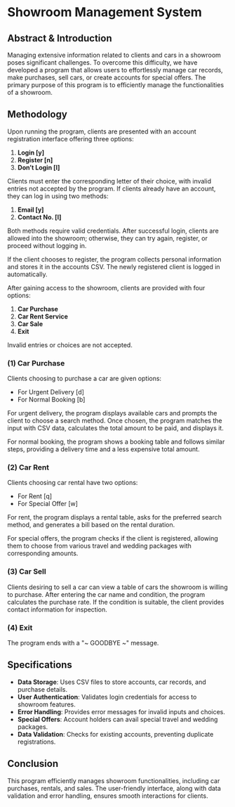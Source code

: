 # Showroom Management System

## Abstract & Introduction

Managing extensive information related to clients and cars in a showroom poses significant challenges. To overcome this difficulty, we have developed a program that allows users to effortlessly manage car records, make purchases, sell cars, or create accounts for special offers. The primary purpose of this program is to efficiently manage the functionalities of a showroom.

## Methodology

Upon running the program, clients are presented with an account registration interface offering three options: 
1. **Login [y]**
2. **Register [n]**
3. **Don’t Login [l]**

Clients must enter the corresponding letter of their choice, with invalid entries not accepted by the program. If clients already have an account, they can log in using two methods: 
1. **Email [y]**
2. **Contact No. [l]**

Both methods require valid credentials. After successful login, clients are allowed into the showroom; otherwise, they can try again, register, or proceed without logging in. 

If the client chooses to register, the program collects personal information and stores it in the accounts CSV. The newly registered client is logged in automatically.

After gaining access to the showroom, clients are provided with four options: 
1. **Car Purchase**
2. **Car Rent Service**
3. **Car Sale**
4. **Exit**

Invalid entries or choices are not accepted.

### (1) Car Purchase

Clients choosing to purchase a car are given options:
- For Urgent Delivery [d]
- For Normal Booking [b]

For urgent delivery, the program displays available cars and prompts the client to choose a search method. Once chosen, the program matches the input with CSV data, calculates the total amount to be paid, and displays it.

For normal booking, the program shows a booking table and follows similar steps, providing a delivery time and a less expensive total amount.

### (2) Car Rent

Clients choosing car rental have two options:
- For Rent [q]
- For Special Offer [w]

For rent, the program displays a rental table, asks for the preferred search method, and generates a bill based on the rental duration.

For special offers, the program checks if the client is registered, allowing them to choose from various travel and wedding packages with corresponding amounts.

### (3) Car Sell

Clients desiring to sell a car can view a table of cars the showroom is willing to purchase. After entering the car name and condition, the program calculates the purchase rate. If the condition is suitable, the client provides contact information for inspection.

### (4) Exit

The program ends with a "~ GOODBYE ~" message.

## Specifications

- **Data Storage**: Uses CSV files to store accounts, car records, and purchase details.
- **User Authentication**: Validates login credentials for access to showroom features.
- **Error Handling**: Provides error messages for invalid inputs and choices.
- **Special Offers**: Account holders can avail special travel and wedding packages.
- **Data Validation**: Checks for existing accounts, preventing duplicate registrations.

## Conclusion

This program efficiently manages showroom functionalities, including car purchases, rentals, and sales. The user-friendly interface, along with data validation and error handling, ensures smooth interactions for clients.
